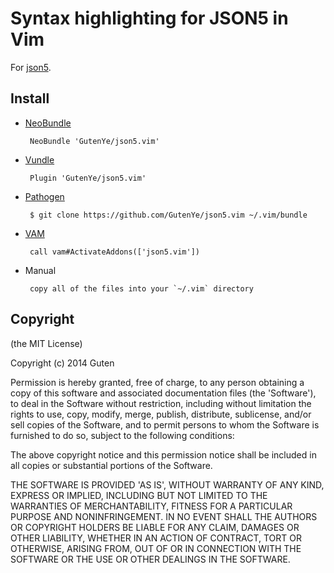 Syntax highlighting for JSON5 in Vim
====================================

For [json5](https://github.com/aseemk/json5).

Install
-------

*  [NeoBundle](https://github.com/Shougo/neobundle.vim)

		NeoBundle 'GutenYe/json5.vim'

*  [Vundle](https://github.com/gmarik/vundle)

		Plugin 'GutenYe/json5.vim'

*  [Pathogen](https://github.com/tpope/vim-pathogen)

		$ git clone https://github.com/GutenYe/json5.vim ~/.vim/bundle

*  [VAM](https://github.com/MarcWeber/vim-addon-manager)

		call vam#ActivateAddons(['json5.vim'])

*  Manual

		copy all of the files into your `~/.vim` directory

Copyright
---------

(the MIT License)

Copyright (c) 2014 Guten

Permission is hereby granted, free of charge, to any person obtaining a copy of this software and associated documentation files (the 'Software'), to deal in the Software without restriction, including without limitation the rights to use, copy, modify, merge, publish, distribute, sublicense, and/or sell copies of the Software, and to permit persons to whom the Software is furnished to do so, subject to the following conditions:

The above copyright notice and this permission notice shall be included in all copies or substantial portions of the Software.

THE SOFTWARE IS PROVIDED 'AS IS', WITHOUT WARRANTY OF ANY KIND, EXPRESS OR IMPLIED, INCLUDING BUT NOT LIMITED TO THE WARRANTIES OF MERCHANTABILITY, FITNESS FOR A PARTICULAR PURPOSE AND NONINFRINGEMENT.  IN NO EVENT SHALL THE AUTHORS OR COPYRIGHT HOLDERS BE LIABLE FOR ANY CLAIM, DAMAGES OR OTHER LIABILITY, WHETHER IN AN ACTION OF CONTRACT, TORT OR OTHERWISE, ARISING FROM, OUT OF OR IN CONNECTION WITH THE SOFTWARE OR THE USE OR OTHER DEALINGS IN THE SOFTWARE.
